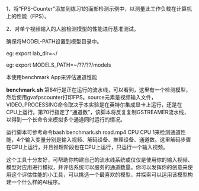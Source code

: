 1、将“FPS-Counter”添加到练习1的面部检测示例中，以测量此工作负载在计算机上的性能（FPS）。

2、对单个视频输入的人脸检测模型的性能进行基准测试。

确保将MODEL-PATH设置到模型目录中。

eg: export lab_dir=~/

eg: export MODELS_PATH=~/??/??/models

本使用benchmark App来评估通道性能

**benchmark.sh**
第64行是正在运行的流水线，可以看到，这里有一个检测模型，然后使用gvafpscounter打印FPS。source元素是视频输入文件，VIDEO_PROCESSING命令取决于本实验是在英特尔集成显卡上运行，还是在CPU上运行。第70行指定了“通道数”，该脚本将反复复制GSTREAMER流水线，以得到一个长命令来模拟多个通道同时运行的情况。

运行脚本可参考命令bash benchmark.sh road.mp4 CPU CPU 1来检测通道性能，4个输入变量分别是输入视频、解码设备、推理设备、通道数。这里解码步骤在CPU上运行，并且推理阶段也在CPU上运行，只运行一个输入视频。

这个工具十分友好，可帮助你构建自己的流水线系统或仅仅是使用你的输入视频、模型对应用进行模拟，并评估系统可以服务的通道数量。你可以发挥你的创意来使用这个评估性能的小工具，可以挑选一个最喜欢的模型，并探索可以运用该模型构建一个什么样的AI程序。